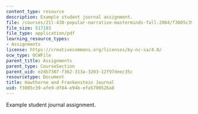 ```yaml
---
content_type: resource
description: Example student journal assignment.
file: /courses/21l-430-popular-narrative-masterminds-fall-2004/f3005c39afe9df84e94befa5700526a8_MIT21L_430F04_hawt_frank.pdf
file_size: 517183
file_type: application/pdf
learning_resource_types:
- Assignments
license: https://creativecommons.org/licenses/by-nc-sa/4.0/
ocw_type: OCWFile
parent_title: Assignments
parent_type: CourseSection
parent_uid: e2db7307-f362-313a-3203-12f97deec35c
resourcetype: Document
title: Hawthorne and Frankenstein Journal
uid: f3005c39-afe9-df84-e94b-efa5700526a8
---
```

Example student journal assignment.